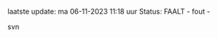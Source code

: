 laatste update: 
ma 06-11-2023 11:18   uur 
Status: FAALT - fout - 
<div class="service R">svn</div>